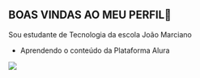 ## BOAS VINDAS AO MEU PERFIL💙

Sou estudante de Tecnologia da escola João Marciano

- Aprendendo o conteúdo da Plataforma Alura

![](https://media1.tenor.com/m/UyPAkpXRRNIAAAAC/lr-agl-ssb-vegito-goku.gif)
